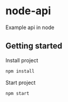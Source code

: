 # node-api
Example api in node

## Getting started
Install project
```bash
npm install
```
Start project
```bash
npm start
```